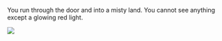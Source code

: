 You run through the door and into a misty land. You cannot see anything except
a glowing red light.

<img src="images/redLight.png" class="center_40">